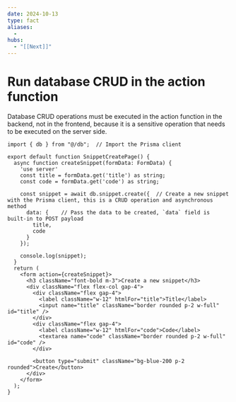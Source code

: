 ```yaml
---
date: 2024-10-13
type: fact
aliases:
  -
hubs:
  - "[[Next]]"
---
```


# Run database CRUD in the action function

Database CRUD operations must be executed in the action function in the backend, not in the frontend, because it is a sensitive operation that needs to be executed on the server side.

```tsx
import { db } from "@/db";  // Import the Prisma client

export default function SnippetCreatePage() {
  async function createSnippet(formData: FormData) {
    'use server'
    const title = formData.get('title') as string;
    const code = formData.get('code') as string;

    const snippet = await db.snippet.create({  // Create a new snippet with the Prisma client, this is a CRUD operation and asynchronous method
      data: {    // Pass the data to be created, `data` field is built-in to POST payload
        title,
        code
      }
    });

    console.log(snippet);
  }
  return (
    <form action={createSnippet}>
      <h3 className="font-bold m-3">Create a new snippet</h3>
      <div className="flex flex-col gap-4">
        <div className="flex gap-4">
          <label className="w-12" htmlFor="title">Title</label>
          <input name="title" className="border rounded p-2 w-full" id="title" />
        </div>
        <div className="flex gap-4">
          <label className="w-12" htmlFor="code">Code</label>
          <textarea name="code" className="border rounded p-2 w-full" id="code" />
        </div>

        <button type="submit" className="bg-blue-200 p-2 rounded">Create</button>
      </div>
    </form>
  );
}

```

